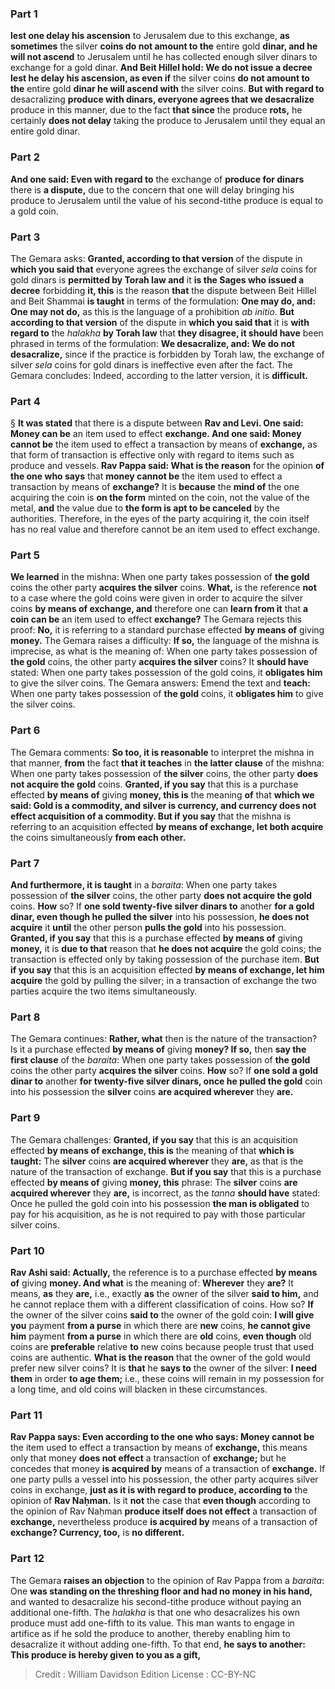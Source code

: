 
### Part 1
<b>lest one delay his ascension</b> to Jerusalem due to this exchange, <b>as sometimes</b> the silver <b>coins do not amount to the</b> entire gold <b>dinar, and he will not ascend</b> to Jerusalem until he has collected enough silver dinars to exchange for a gold dinar. <b>And Beit Hillel hold: We do not issue a decree lest he delay his ascension, as even if</b> the silver coins <b>do not amount to the</b> entire gold <b>dinar he will ascend with</b> the silver coins. <b>But with regard to</b> desacralizing <b>produce with dinars, everyone agrees that we desacralize</b> produce in this manner, due to the fact <b>that since</b> the produce <b>rots,</b> he certainly <b>does not delay</b> taking the produce to Jerusalem until they equal an entire gold dinar.

### Part 2
<b>And one said: Even with regard to</b> the exchange of <b>produce for dinars</b> there is <b>a dispute,</b> due to the concern that one will delay bringing his produce to Jerusalem until the value of his second-tithe produce is equal to a gold coin.

### Part 3
The Gemara asks: <b>Granted, according to that version</b> of the dispute in <b>which you said that</b> everyone agrees the exchange of silver <i>sela</i> coins for gold dinars is <b>permitted by Torah law and</b> it <b>is the Sages who issued a decree</b> forbidding <b>it, this</b> is the reason <b>that</b> the dispute between Beit Hillel and Beit Shammai <b>is taught</b> in terms of the formulation: <b>One may do, and: One may not do,</b> as this is the language of a prohibition <i>ab initio</i>. <b>But according to that version</b> of the dispute in <b>which you said that</b> it is <b>with regard to</b> the <i>halakha</i> <b>by Torah law</b> that <b>they disagree, it should have</b> been phrased in terms of the formulation: <b>We desacralize, and: We do not desacralize,</b> since if the practice is forbidden by Torah law, the exchange of silver <i>sela</i> coins for gold dinars is ineffective even after the fact. The Gemara concludes: Indeed, according to the latter version, it is <b>difficult.</b>

### Part 4
§ <b>It was stated</b> that there is a dispute between <b>Rav and Levi. One said: Money can be</b> an item used to effect <b>exchange. And one said: Money cannot be</b> the item used to effect a transaction by means of <b>exchange,</b> as that form of transaction is effective only with regard to items such as produce and vessels. <b>Rav Pappa said: What is the reason</b> for the opinion <b>of the one who says</b> that <b>money cannot be</b> the item used to effect a transaction by means of <b>exchange?</b> It is <b>because</b> the <b>mind of</b> the one acquiring the coin is <b>on the form</b> minted on the coin, not the value of the metal, <b>and</b> the value due to <b>the form is apt to be canceled</b> by the authorities. Therefore, in the eyes of the party acquiring it, the coin itself has no real value and therefore cannot be an item used to effect exchange.

### Part 5
<b>We learned</b> in the mishna: When one party takes possession of <b>the gold</b> coins the other party <b>acquires the silver</b> coins. <b>What,</b> is the reference <b>not</b> to a case where the gold coins were given in order to acquire the silver coins <b>by means of exchange, and</b> therefore one can <b>learn from it</b> that <b>a coin can be</b> an item used to effect <b>exchange?</b> The Gemara rejects this proof: <b>No,</b> it is referring to a standard purchase effected <b>by means of</b> giving <b>money.</b> The Gemara raises a difficulty: <b>If so,</b> the language of the mishna is imprecise, as what is the meaning of: When one party takes possession of <b>the gold</b> coins, the other party <b>acquires the silver</b> coins? It <b>should have</b> stated: When one party takes possession of the gold coins, it <b>obligates him</b> to give the silver coins. The Gemara answers: Emend the text and <b>teach:</b> When one party takes possession of <b>the gold</b> coins, it <b>obligates him</b> to give the silver coins.

### Part 6
The Gemara comments: <b>So too, it is reasonable</b> to interpret the mishna in that manner, <b>from</b> the fact <b>that it teaches</b> in <b>the latter clause</b> of the mishna: When one party takes possession of <b>the silver</b> coins, the other party <b>does not acquire the gold</b> coins. <b>Granted, if you say</b> that this is a purchase effected <b>by means of</b> giving <b>money, this is</b> the meaning <b>of</b> that <b>which we said: Gold is a commodity, and silver is currency, and currency does not effect acquisition of a commodity. But if you say</b> that the mishna is referring to an acquisition effected <b>by means of exchange, let both acquire</b> the coins simultaneously <b>from each other.</b>

### Part 7
<b>And furthermore, it is taught</b> in a <i>baraita</i>: When one party takes possession of <b>the silver</b> coins, the other party <b>does not acquire the gold</b> coins. <b>How</b> so? If <b>one sold twenty-five silver dinars to</b> another <b>for a gold dinar, even though he pulled the silver</b> into his possession, <b>he does not acquire</b> it <b>until</b> the other person <b>pulls the gold</b> into his possession. <b>Granted, if you say</b> that this is a purchase effected <b>by means of</b> giving <b>money,</b> it is <b>due to that</b> reason that <b>he does not acquire</b> the gold coins; the transaction is effected only by taking possession of the purchase item. <b>But if you say</b> that this is an acquisition effected <b>by means of exchange, let him acquire</b> the gold by pulling the silver; in a transaction of exchange the two parties acquire the two items simultaneously.

### Part 8
The Gemara continues: <b>Rather, what</b> then is the nature of the transaction? Is it a purchase effected <b>by means of</b> giving <b>money? If so,</b> then <b>say the first clause</b> of the <i>baraita</i>: When one party takes possession of <b>the gold</b> coins the other party <b>acquires the silver</b> coins. <b>How</b> so? If <b>one sold a gold dinar to</b> another <b>for twenty-five silver dinars, once he pulled the gold</b> coin into his possession the <b>silver</b> coins <b>are acquired wherever</b> they <b>are.</b>

### Part 9
The Gemara challenges: <b>Granted, if you say</b> that this is an acquisition effected <b>by means of exchange, this is</b> the meaning of that <b>which is taught:</b> The <b>silver</b> coins <b>are acquired wherever</b> they <b>are,</b> as that is the nature of the transaction of exchange. <b>But if you say</b> that this is a purchase effected <b>by means of</b> giving <b>money, this</b> phrase: The <b>silver</b> coins <b>are acquired wherever</b> they <b>are,</b> is incorrect, as the <i>tanna</i> <b>should have</b> stated: Once he pulled the gold coin into his possession <b>the man is obligated</b> to pay for his acquisition, as he is not required to pay with those particular silver coins.

### Part 10
<b>Rav Ashi said: Actually,</b> the reference is to a purchase effected <b>by means of</b> giving <b>money. And what</b> is the meaning of: <b>Wherever</b> they <b>are?</b> It means, <b>as</b> they <b>are,</b> i.e., exactly <b>as</b> the owner of the silver <b>said to him,</b> and he cannot replace them with a different classification of coins. How so? <b>If</b> the owner of the silver coins <b>said to</b> the owner of the gold coin: <b>I will give you</b> payment <b>from a purse</b> in which there are <b>new</b> coins, <b>he cannot give him</b> payment <b>from a purse</b> in which there are <b>old</b> coins, <b>even though</b> old coins are <b>preferable</b> relative <b>to</b> new coins because people trust that used coins are authentic. <b>What is the reason</b> that the owner of the gold would prefer new silver coins? It is <b>that</b> he <b>says to</b> the owner of the silver: <b>I need them</b> in order <b>to age them;</b> i.e., these coins will remain in my possession for a long time, and old coins will blacken in these circumstances.

### Part 11
<b>Rav Pappa says: Even according to the one who says: Money cannot be</b> the item used to effect a transaction by means of <b>exchange,</b> this means only that money <b>does not effect</b> a transaction of <b>exchange;</b> but he concedes that money <b>is acquired by</b> means of a transaction of <b>exchange.</b> If one party pulls a vessel into his possession, the other party acquires silver coins in exchange, <b>just as it is with regard to produce, according to</b> the opinion of <b>Rav Naḥman.</b> Is it <b>not</b> the case that <b>even though</b> according to the opinion of Rav Naḥman <b>produce itself does not effect</b> a transaction of <b>exchange,</b> nevertheless produce <b>is acquired by</b> means of a transaction of <b>exchange? Currency, too,</b> is <b>no different.</b>

### Part 12
The Gemara <b>raises an objection</b> to the opinion of Rav Pappa from a <i>baraita</i>: One <b>was standing on the threshing floor and had no money in his hand,</b> and wanted to desacralize his second-tithe produce without paying an additional one-fifth. The <i>halakha</i> is that one who desacralizes his own produce must add one-fifth to its value. This man wants to engage in artifice as if he sold the produce to another, thereby enabling him to desacralize it without adding one-fifth. To that end, <b>he says to another: This produce is hereby given to you as a gift,</b>

>Credit : William Davidson Edition
>License : CC-BY-NC